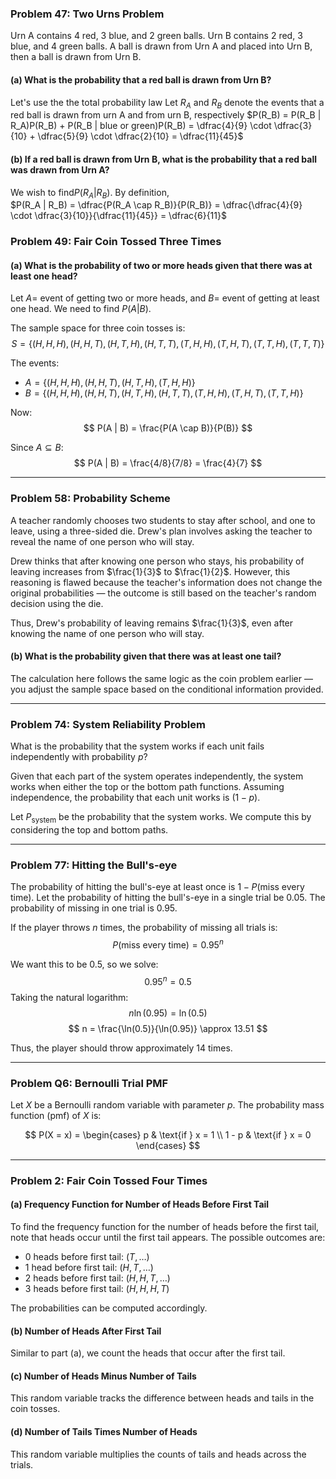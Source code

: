 ### Problem 47: Two Urns Problem

Urn A contains 4 red, 3 blue, and 2 green balls. Urn B contains 2 red, 3 blue, and 4 green balls. A ball is drawn from Urn A and placed into Urn B, then a ball is drawn from Urn B.

#### (a) What is the probability that a red ball is drawn from Urn B?
Let's use the the total probability law
Let $R_A$ and $R_B$ denote the events that a red ball is drawn from urn A and from urn B, respectively
$P(R_B) = P(R_B | R_A)P(R_B) + P(R_B | blue or green)P(R_B) = \dfrac{4}{9}  \cdot \dfrac{3}{10} + \dfrac{5}{9}  \cdot \dfrac{2}{10} = \dfrac{11}{45}$


#### (b) If a red ball is drawn from Urn B, what is the probability that a red ball was drawn from Urn A?

We wish to find$P(R_A | R_B)$. By definition,  
$P(R_A | R_B) = \dfrac{P(R_A \cap R_B)}{P(R_B)} = \dfrac{\dfrac{4}{9}  \cdot \dfrac{3}{10}}{\dfrac{11}{45}} = \dfrac{6}{11}$

### Problem 49: Fair Coin Tossed Three Times

#### (a) What is the probability of two or more heads given that there was at least one head?

Let $A =$ event of getting two or more heads, and $B =$ event of getting at least one head. We need to find $P(A | B)$.

The sample space for three coin tosses is:
$$
S = \{ (H, H, H), (H, H, T), (H, T, H), (H, T, T), (T, H, H), (T, H, T), (T, T, H), (T, T, T) \}
$$

The events:
- $A = \{ (H, H, H), (H, H, T), (H, T, H), (T, H, H) \}$
- $B = \{ (H, H, H), (H, H, T), (H, T, H), (H, T, T), (T, H, H), (T, H, T), (T, T, H) \}$

Now:
$$
P(A | B) = \frac{P(A \cap B)}{P(B)}
$$

Since $A \subseteq B$:
$$
P(A | B) = \frac{4/8}{7/8} = \frac{4}{7}
$$

---

### Problem 58: Probability Scheme

A teacher randomly chooses two students to stay after school, and one to leave, using a three-sided die. Drew's plan involves asking the teacher to reveal the name of one person who will stay.

Drew thinks that after knowing one person who stays, his probability of leaving increases from $\frac{1}{3}$ to $\frac{1}{2}$. However, this reasoning is flawed because the teacher's information does not change the original probabilities — the outcome is still based on the teacher's random decision using the die.

Thus, Drew's probability of leaving remains $\frac{1}{3}$, even after knowing the name of one person who will stay.

#### (b) What is the probability given that there was at least one tail?

The calculation here follows the same logic as the coin problem earlier — you adjust the sample space based on the conditional information provided.

---

### Problem 74: System Reliability Problem

What is the probability that the system works if each unit fails independently with probability $p$?

Given that each part of the system operates independently, the system works when either the top or the bottom path functions. Assuming independence, the probability that each unit works is $(1 - p)$.

Let $P_{\text{system}}$ be the probability that the system works. We compute this by considering the top and bottom paths.

---

### Problem 77: Hitting the Bull's-eye

The probability of hitting the bull's-eye at least once is $1 - P(\text{miss every time})$. Let the probability of hitting the bull's-eye in a single trial be $0.05$. The probability of missing in one trial is $0.95$.

If the player throws $n$ times, the probability of missing all trials is:
$$
P(\text{miss every time}) = 0.95^n
$$

We want this to be $0.5$, so we solve:
$$
0.95^n = 0.5
$$
Taking the natural logarithm:
$$
n \ln(0.95) = \ln(0.5)
$$
$$
n = \frac{\ln(0.5)}{\ln(0.95)} \approx 13.51
$$

Thus, the player should throw approximately 14 times.

---

### Problem Q6: Bernoulli Trial PMF

Let $X$ be a Bernoulli random variable with parameter $p$. The probability mass function (pmf) of $X$ is:

$$
P(X = x) = \begin{cases} 
p & \text{if } x = 1 \\
1 - p & \text{if } x = 0
\end{cases}
$$

---

### Problem 2: Fair Coin Tossed Four Times

#### (a) Frequency Function for Number of Heads Before First Tail

To find the frequency function for the number of heads before the first tail, note that heads occur until the first tail appears. The possible outcomes are:

- 0 heads before first tail: $(T, \dots)$
- 1 head before first tail: $(H, T, \dots)$
- 2 heads before first tail: $(H, H, T, \dots)$
- 3 heads before first tail: $(H, H, H, T)$

The probabilities can be computed accordingly.

#### (b) Number of Heads After First Tail

Similar to part (a), we count the heads that occur after the first tail.

#### (c) Number of Heads Minus Number of Tails

This random variable tracks the difference between heads and tails in the coin tosses.

#### (d) Number of Tails Times Number of Heads

This random variable multiplies the counts of tails and heads across the trials.
